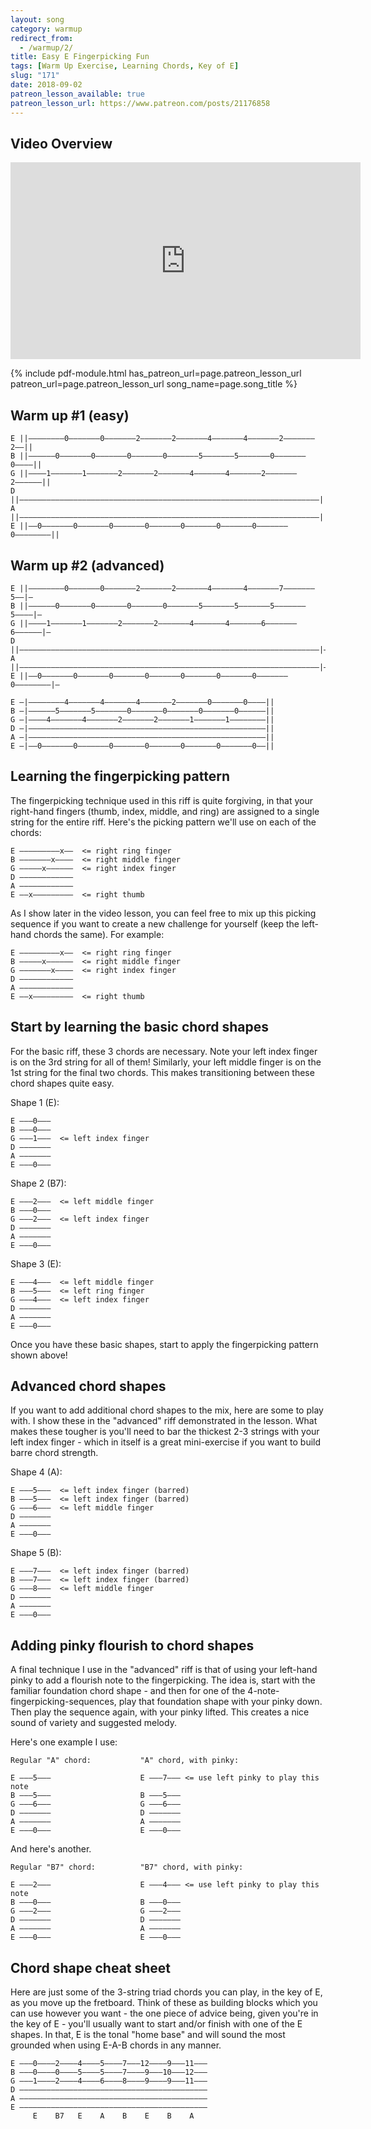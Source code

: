 ```yaml
---
layout: song
category: warmup
redirect_from:
  - /warmup/2/
title: Easy E Fingerpicking Fun
tags: [Warm Up Exercise, Learning Chords, Key of E]
slug: "171"
date: 2018-09-02
patreon_lesson_available: true
patreon_lesson_url: https://www.patreon.com/posts/21176858
---
```


## Video Overview

<iframe width="560" height="315" src="https://www.youtube.com/embed/aj07PvITz_A?showinfo=0" frameborder="0" allowfullscreen></iframe>

{% include pdf-module.html has_patreon_url=page.patreon_lesson_url patreon_url=page.patreon_lesson_url song_name=page.song_title %}

## Warm up #1 (easy)

    E ||––––––––0–––––––0–––––––2–––––––2–––––––4–––––––4–––––––2–––––––2––||
    B ||––––––0–––––––0–––––––0–––––––0–––––––5–––––––5–––––––0–––––––0––––||
    G ||––––1–––––––1–––––––2–––––––2–––––––4–––––––4–––––––2–––––––2––––––||
    D ||–––––––––––––––––––––––––––––––––––––––––––––––––––––––––––––––––––||
    A ||–––––––––––––––––––––––––––––––––––––––––––––––––––––––––––––––––––||
    E ||––0–––––––0–––––––0–––––––0–––––––0–––––––0–––––––0–––––––0––––––––||

## Warm up #2 (advanced)

    E ||––––––––0–––––––0–––––––2–––––––2–––––––4–––––––4–––––––7–––––––5––|–
    B ||––––––0–––––––0–––––––0–––––––0–––––––5–––––––5–––––––5–––––––5––––|–
    G ||––––1–––––––1–––––––2–––––––2–––––––4–––––––4–––––––6–––––––6––––––|–
    D ||–––––––––––––––––––––––––––––––––––––––––––––––––––––––––––––––––––|–
    A ||–––––––––––––––––––––––––––––––––––––––––––––––––––––––––––––––––––|–
    E ||––0–––––––0–––––––0–––––––0–––––––0–––––––0–––––––0–––––––0––––––––|–

    E –|––––––––4–––––––4–––––––4–––––––2–––––––0–––––––0––––||
    B –|––––––5–––––––5–––––––0–––––––0–––––––0–––––––0––––––||
    G –|––––4–––––––4–––––––2–––––––2–––––––1–––––––1––––––––||
    D –|–––––––––––––––––––––––––––––––––––––––––––––––––––––||
    A –|–––––––––––––––––––––––––––––––––––––––––––––––––––––||
    E –|––0–––––––0–––––––0–––––––0–––––––0–––––––0–––––––0––||

## Learning the fingerpicking pattern

The fingerpicking technique used in this riff is quite forgiving, in that your right-hand fingers (thumb, index, middle, and ring) are assigned to a single string for the entire riff. Here's the picking pattern we'll use on each of the chords:

    E –––––––––x––  <= right ring finger
    B –––––––x––––  <= right middle finger
    G –––––x––––––  <= right index finger
    D ––––––––––––
    A ––––––––––––
    E ––x–––––––––  <= right thumb

As I show later in the video lesson, you can feel free to mix up this picking sequence if you want to create a new challenge for yourself (keep the left-hand chords the same). For example:

    E –––––––––x––  <= right ring finger
    B –––––x––––––  <= right middle finger
    G –––––––x––––  <= right index finger
    D ––––––––––––
    A ––––––––––––
    E ––x–––––––––  <= right thumb

## Start by learning the basic chord shapes

For the basic riff, these 3 chords are necessary. Note your left index finger is on the 3rd string for all of them! Similarly, your left middle finger is on the 1st string for the final two chords. This makes transitioning between these chord shapes quite easy.

Shape 1 (E):

    E –––0–––                  
    B –––0–––                  
    G –––1–––  <= left index finger
    D –––––––                  
    A –––––––                  
    E –––0–––                  

Shape 2 (B7):

    E –––2–––  <= left middle finger
    B –––0–––                  
    G –––2–––  <= left index finger
    D –––––––                  
    A –––––––                  
    E –––0–––                  

Shape 3 (E):

    E –––4–––  <= left middle finger
    B –––5–––  <= left ring finger           
    G –––4–––  <= left index finger
    D –––––––                  
    A –––––––                  
    E –––0–––   

Once you have these basic shapes, start to apply the fingerpicking pattern shown above!

## Advanced chord shapes

If you want to add additional chord shapes to the mix, here are some to play with. I show these in the "advanced" riff demonstrated in the lesson. What makes these tougher is you'll need to bar the thickest 2-3 strings with your left index finger - which in itself is a great mini-exercise if you want to build barre chord strength.

Shape 4 (A):

    E –––5–––  <= left index finger (barred)
    B –––5–––  <= left index finger (barred)
    G –––6–––  <= left middle finger
    D –––––––                  
    A –––––––                  
    E –––0–––

Shape 5 (B):

    E –––7–––  <= left index finger (barred)
    B –––7–––  <= left index finger (barred)
    G –––8–––  <= left middle finger
    D –––––––                  
    A –––––––                  
    E –––0–––

## Adding pinky flourish to chord shapes

A final technique I use in the "advanced" riff is that of using your left-hand pinky to add a flourish note to the fingerpicking. The idea is, start with the familiar foundation chord shape - and then for one of the 4-note-fingerpicking-sequences, play that foundation shape with your pinky down. Then play the sequence again, with your pinky lifted. This creates a nice sound of variety and suggested melody.

Here's one example I use:

    Regular "A" chord:           "A" chord, with pinky:

    E –––5–––                    E –––7––– <= use left pinky to play this note              
    B –––5–––                    B –––5–––                  
    G –––6–––                    G –––6–––                  
    D –––––––                    D –––––––                                     
    A –––––––                    A –––––––                                     
    E –––0–––                    E –––0–––                   

And here's another.

    Regular "B7" chord:          "B7" chord, with pinky:

    E –––2–––                    E –––4––– <= use left pinky to play this note              
    B –––0–––                    B –––0–––                  
    G –––2–––                    G –––2–––                  
    D –––––––                    D –––––––                                     
    A –––––––                    A –––––––                                     
    E –––0–––                    E –––0–––  

## Chord shape cheat sheet

Here are just some of the 3-string triad chords you can play, in the key of E, as you move up the fretboard. Think of these as building blocks which you can use however you want - the one piece of advice being, given you're in the key of E - you'll usually want to start and/or finish with one of the E shapes. In that, E is the tonal "home base" and will sound the most grounded when using E-A-B chords in any manner.

    E –––0––––2––––4––––5––––7–––12––––9–––11–––
    B –––0––––0––––5––––5––––7––––9–––10–––12–––
    G –––1––––2––––4––––6––––8––––9––––9–––11–––
    D ––––––––––––––––––––––––––––––––––––––––––
    A ––––––––––––––––––––––––––––––––––––––––––
    E ––––––––––––––––––––––––––––––––––––––––––
         E    B7   E    A    B    E    B    A   
